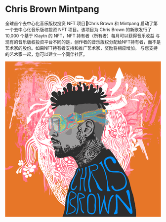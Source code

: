 # Chris Brown Mintpang

全球首个去中心化音乐版权投资 NFT 项目🌠Chris Brown 和 Mintpang 启动了第一个去中心化音乐版权投资 NFT 项目。该项目为 Chris Brown 的新歌发行了 10,000 个基于 Klaytn 的 NFT，NFT 持有者（所有者）每月可以获得音乐收益 与现有的音乐版权投资平台不同的是，创作者的音乐版权分配给NFT持有者，而不是艺术家的股份。如果NFT持有者支持和推广艺术家，奖励将相应增加。 与您支持的艺术家一起，您可以建立一个同伴社区。

![nft](unnamed.png)
